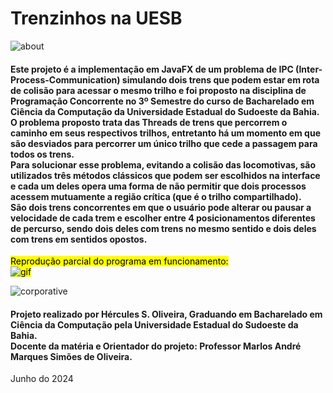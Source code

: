 # Trenzinhos na UESB

![about](https://img.icons8.com/?size=40&id=3439&format=png&color=FFFFFF)
#### Este projeto é a implementação em JavaFX de um problema de IPC (Inter-Process-Communication) simulando dois trens que podem estar em rota de colisão para acessar o mesmo trilho e foi proposto na disciplina de Programação Concorrente no 3º Semestre do curso de Bacharelado em Ciência da Computação da Universidade Estadual do Sudoeste da Bahia. <br>O problema proposto trata das Threads de trens que percorrem o caminho em seus respectivos trilhos, entretanto há um momento em que são desviados para percorrer um único trilho que cede a passagem para todos os trens. <br>Para solucionar esse problema, evitando a colisão das locomotivas, são utilizados três métodos clássicos que podem ser escolhidos na interface e cada um deles opera uma forma de não permitir que dois processos acessem mutuamente a região crítica (que é o trilho compartilhado). <br>São dois trens concorrentes em que o usuário pode alterar ou pausar a velocidade de cada trem e escolher entre 4 posicionamentos diferentes de percurso, sendo dois deles com trens no mesmo sentido e dois deles com trens em sentidos opostos.

<mark> Reprodução parcial do programa em funcionamento: <mark/><br>
![gif](https://github.com/HerculesDraycon/projeto-trens-anticolisao/blob/main/img/gif.gif)

![corporative](https://img.icons8.com/?size=40&id=VZEOwb3lft8h&format=png&color=FFFFFF)
#### Projeto realizado por Hércules S. Oliveira, Graduando em Bacharelado em Ciência da Computação pela Universidade Estadual do Sudoeste da Bahia. <br>Docente da matéria e Orientador do projeto: Professor Marlos André Marques Simões de Oliveira.
Junho do 2024

